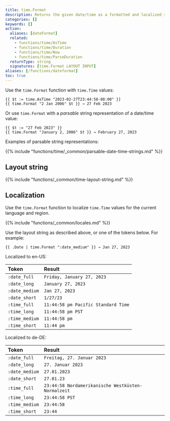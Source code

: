 ```yaml
---
title: time.Format
description: Returns the given date/time as a formatted and localized string.
categories: []
keywords: []
action:
  aliases: [dateFormat]
  related:
    - functions/time/AsTime
    - functions/time/Duration
    - functions/time/Now
    - functions/time/ParseDuration
  returnType: string
  signatures: [time.Format LAYOUT INPUT]
aliases: [/functions/dateformat]
toc: true
---
```


Use the `time.Format` function with `time.Time` values:

```go-html-template
{{ $t := time.AsTime "2023-02-27T23:44:58-08:00" }}
{{ time.Format "2 Jan 2006" $t }} → 27 Feb 2023
```

Or use `time.Format` with a *parsable* string representation of a date/time value:

```go-html-template
{{ $t := "27 Feb 2023" }}
{{ time.Format "January 2, 2006" $t }} → February 27, 2023
```

Examples of parsable string representations:

{{% include "functions/time/_common/parsable-date-time-strings.md" %}}

## Layout string

{{% include "functions/_common/time-layout-string.md" %}}

## Localization

Use the `time.Format` function to localize `time.Time` values for the current language and region.

{{% include "functions/_common/locales.md" %}}

Use the layout string as described above, or one of the tokens below. For example:

```go-html-template
{{ .Date | time.Format ":date_medium" }} → Jan 27, 2023
```

Localized to en-US:

Token|Result
:--|:--
`:date_full`|`Friday, January 27, 2023`
`:date_long`|`January 27, 2023`
`:date_medium`|`Jan 27, 2023`
`:date_short`|`1/27/23`
`:time_full`|`11:44:58 pm Pacific Standard Time`
`:time_long`|`11:44:58 pm PST`
`:time_medium`|`11:44:58 pm`
`:time_short`|`11:44 pm`

Localized to de-DE:

Token|Result
:--|:--
`:date_full`|`Freitag, 27. Januar 2023`
`:date_long`|`27. Januar 2023`
`:date_medium`|`27.01.2023`
`:date_short`|`27.01.23`
`:time_full`|`23:44:58 Nordamerikanische Westküsten-Normalzeit`
`:time_long`|`23:44:58 PST`
`:time_medium`|`23:44:58`
`:time_short`|`23:44`
